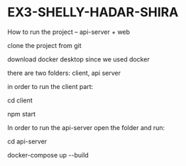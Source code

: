 # EX3-SHELLY-HADAR-SHIRA
How to run the project – api-server + web

clone the project from git

download docker desktop since we used docker

there are two folders: client, api server

in order to run the client part:

cd client

npm start

In order to run the api-server open the folder and run:

cd api-server

docker-compose up --build
